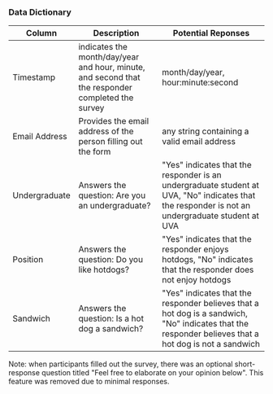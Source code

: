 ### Data Dictionary
| Column| Description| Potential Reponses|                   
|-------|------------|-------------------|
| Timestamp | indicates the month/day/year and hour, minute, and second that the responder completed the survey |month/day/year, hour:minute:second|
| Email Address| Provides the email address of the person filling out the form| any string containing a valid email address| 
| Undergraduate| Answers the question: Are you an undergraduate?| "Yes" indicates that the responder is an undergraduate student at UVA, "No" indicates that the responder is not an undergraduate student at UVA |
| Position| Answers the question: Do you like hotdogs?| "Yes" indicates that the responder enjoys hotdogs, "No" indicates that the responder does not enjoy hotdogs |
| Sandwich| Answers the question: Is a hot dog a sandwich?| "Yes" indicates that the responder believes that a hot dog is a sandwich, "No" indicates that the responder believes that a hot dog is not a sandwich |

Note: when participants filled out the survey, there was an optional short-response question titled "Feel free to elaborate on your opinion below". This feature was removed due to minimal responses. 

